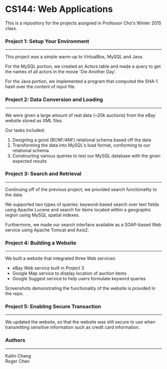 CS144: Web Applications
=====

This is a repository for the projects assigned in Professor Cho's Winter 2015
class. 

### Project 1: Setup Your Environment
----------------------------------------
This project was a simple warm-up to VirtualBox, MySQL and Java. 

For the MySQL portion, we created an Actors table and made a query to get the names of all actors in the movie 'Die Another Day'. 

For the Java portion, we implemented a program that computed the SHA-1 hash over the content of input file.

### Project 2: Data Conversion and Loading
----------------------------------------
We were given a large amount of real data (~20k auctions) from the eBay website stored as XML files.

Our tasks included:
  1. Designing a good (BCNF/4NF) relational schema based off the data
  2. Transforming the data into MySQL's load format, conforming to our relational schema
  3. Constructing various queries to test our MySQL database with the given expected results

### Project 3: Search and Retrieval
----------------------------------------
Continuing off of the previous project, we provided search functionality to the data. 

We supported two types of queries: keyword-based search over text fields using Apache Lucene and search for items located within a geographic region using MySQL spatial indexes. 

Furthermore, we made our search interface available as a SOAP-based Web service using Apache Tomcat and Axis2.

### Project 4: Building a Website
----------------------------------------
We built a website that integrated three Web services: 
* eBay Web service built in Project 3
* Google Map service to display location of auction items
* Google Suggest service to help users formulate keyword queries

Screenshots demonstrating the functionality of the website is provided in the repo.

### Project 5: Enabling Secure Transaction
----------------------------------------
We updated the website, so that the website was still secure to use when transmitting sensitive information such as credit card information.

### Authors
----------------------------------------
Kailin Chang <br/>
Roger Chen
